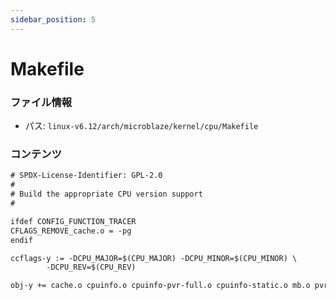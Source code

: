 ```yaml
---
sidebar_position: 5
---
```

# Makefile

### ファイル情報

- パス: `linux-v6.12/arch/microblaze/kernel/cpu/Makefile`

### コンテンツ

```txt
# SPDX-License-Identifier: GPL-2.0
#
# Build the appropriate CPU version support
#

ifdef CONFIG_FUNCTION_TRACER
CFLAGS_REMOVE_cache.o = -pg
endif

ccflags-y := -DCPU_MAJOR=$(CPU_MAJOR) -DCPU_MINOR=$(CPU_MINOR) \
		-DCPU_REV=$(CPU_REV)

obj-y += cache.o cpuinfo.o cpuinfo-pvr-full.o cpuinfo-static.o mb.o pvr.o

```
